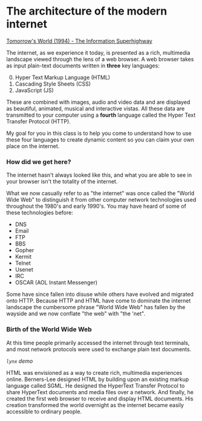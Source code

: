 # The architecture of the modern internet

[Tomorrow's World (1994) - The Information Superhighway](https://www.youtube.com/watch?v=V8cnP-RtRHU)


The internet, as we experience it today, is presented as a rich, multimedia landscape viewed through the lens of a web browser. A web browser takes as input plain-text documents written in **three** key languages:

0.  Hyper Text Markup Language (HTML)
1.  Cascading Style Sheets (CSS)
2.  JavaScript (JS)

These are combined with images, audio and video data and are displayed as beautiful, animated, musical and interactive vistas. All these data are transmitted to your computer using a **fourth** language called the Hyper Text Transfer Protocol (HTTP).

My goal for you in this class is to help you come to understand how to use these four languages to create dynamic content so you can claim your own place on the internet.


### How did we get here?

The internet hasn't always looked like this, and what you are able to see in your browser isn't the totality of the internet.

What we now casually refer to as "the internet" was once called the "World Wide Web" to distinguish it from other computer network technologies used throughout the 1980's and early 1990's.  You may have heard of some of these technologies before:

*   DNS
*   Email
*   FTP
*   BBS
*   Gopher
*   Kermit
*   Telnet
*   Usenet
*   IRC
*   OSCAR (AOL Instant Messenger)

Some have since fallen into disuse while others have evolved and migrated onto HTTP.  Because HTTP and HTML have come to dominate the internet landscape the cumbersome phrase "World Wide Web" has fallen by the wayside and we now conflate "the web" with "the 'net".


### Birth of the World Wide Web

At this time people primarily accessed the internet through text terminals, and most network protocols were used to exchange plain text documents.

*`lynx` demo*

HTML was envisioned as a way to create rich, multimedia experiences online.  Berners-Lee designed HTML by building upon an existing markup language called SGML.  He designed the HyperText Transfer Protocol to share HyperText documents and media files over a network.  And finally, he created the first web browser to receive and display HTML documents.  His creation transformed the world overnight as the internet became easily accessible to ordinary people.
